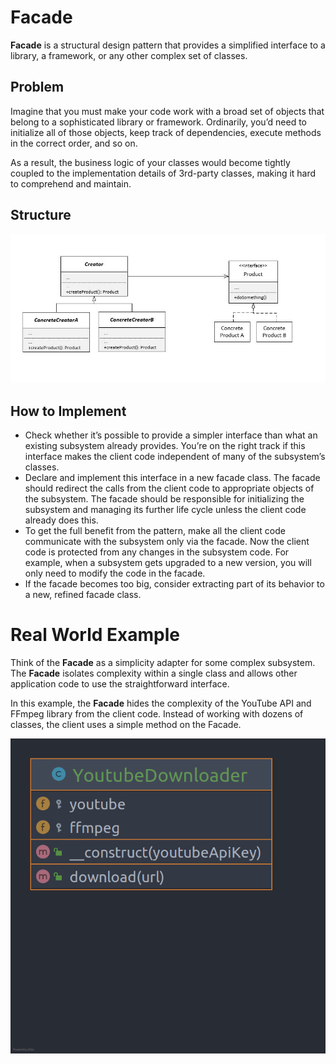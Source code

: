 # Facade

**Facade** is a structural design pattern that provides a simplified interface to a library, a framework, or any other
complex set of classes.

## Problem

Imagine that you must make your code work with a broad set of objects that belong to a sophisticated library or
framework. Ordinarily, you’d need to initialize all of those objects, keep track of dependencies, execute methods in the
correct order, and so on.

As a result, the business logic of your classes would become tightly coupled to the implementation details of 3rd-party
classes, making it hard to comprehend and maintain.

## Structure

<img src="assets/scheme.jpg" alt="Facade"/>

## How to Implement

- Check whether it’s possible to provide a simpler interface than what an existing subsystem already provides. You’re on
  the right track if this interface makes the client code independent of many of the subsystem’s classes.
- Declare and implement this interface in a new facade class. The facade should redirect the calls from the client code
  to appropriate objects of the subsystem. The facade should be responsible for initializing the subsystem and managing
  its further life cycle unless the client code already does this.
- To get the full benefit from the pattern, make all the client code communicate with the subsystem only via the facade.
  Now the client code is protected from any changes in the subsystem code. For example, when a subsystem gets upgraded
  to a new version, you will only need to modify the code in the facade.
- If the facade becomes too big, consider extracting part of its behavior to a new, refined facade class.

# Real World Example

Think of the **Facade** as a simplicity adapter for some complex subsystem. The **Facade** isolates complexity within a
single class and allows other application code to use the straightforward interface.

In this example, the **Facade** hides the complexity of the YouTube API and FFmpeg library from the client code. Instead
of working with dozens of classes, the client uses a simple method on the Facade.

<img src="assets/uml.png" alt="Facade Example"/>
